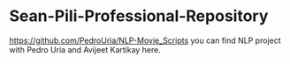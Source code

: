 # Sean-Pili-Professional-Repository
https://github.com/PedroUria/NLP-Movie_Scripts you can find NLP project with Pedro Uria and Avijeet Kartikay here.
